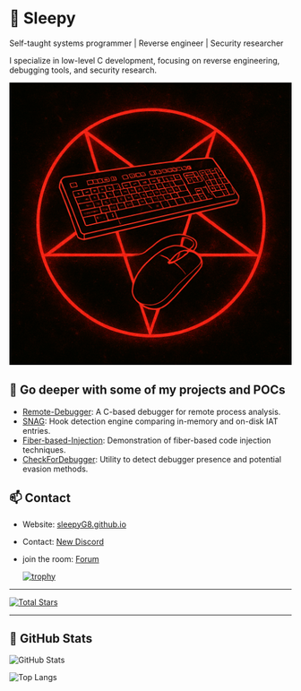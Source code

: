 # 🧠 Sleepy

Self-taught systems programmer | Reverse engineer | Security researcher

I specialize in low-level C development, focusing on reverse engineering, debugging tools, and security research.

![View the PDF Document](E56F9B52-67F8-48F3-97DD-8EC7DD45806F.png)

## 🔧 Go deeper with some of my projects and POCs

- [Remote-Debugger](https://github.com/sleepyG8/Remote-Debugger): A C-based debugger for remote process analysis.
- [SNAG](https://github.com/sleepyG8/SNAG): Hook detection engine comparing in-memory and on-disk IAT entries.
- [Fiber-based-Injection](https://github.com/sleepyG8/Fiber-based-Injection): Demonstration of fiber-based code injection techniques.
- [CheckForDebugger](https://github.com/sleepyG8/CheckForDebugger): Utility to detect debugger presence and potential evasion methods.

## 📫 Contact

- Website: [sleepyG8.github.io](https://sleepyG8.github.io)
- Contact: [New Discord](https://discord.gg/RCy5ePgF)
- join the room: [Forum](https://coinzh.in/forum)

  [![trophy](https://github-profile-trophy.vercel.app/?username=sleepyG8&theme=onedark)](https://github.com/ryo-ma/github-profile-trophy)

---

[![Total Stars](https://img.shields.io/github/stars/sleepyG8?affiliations=OWNER&style=flat-square)](https://github.com/sleepyG8?tab=repositories)

---

## 🧰 GitHub Stats

![GitHub Stats](https://github-readme-stats.vercel.app/api?username=sleepyG8&show_icons=true&theme=github_dark)

![Top Langs](https://github-readme-stats.vercel.app/api/top-langs/?username=sleepyG8&layout=compact&theme=github_dark)

